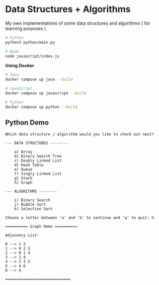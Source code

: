 # Data Structures + Algorithms

My own implementations of some data structures and algorithms ( for learning purposes ).

```bash
# Python
python3 python/main.py

# Node
node javascript/index.js
```

**Using Docker**

```bash
# Java
docker compose up java --build

# JavaScript
docker compose up javascript --build

# Python
docker compose up python --build
```

## Python Demo

```text
Which data structure / algorithm would you like to check out next?

--- DATA STRUCTURES --------

    a) Array
    b) Binary Search Tree
    c) Doubly Linked List
    d) Hash Table
    e) Queue
    f) Singly Linked List
    g) Stack
    h) Graph

--- ALGORITHMS --------

    i) Binary Search
    j) Bubble Sort
    k) Selection Sort

Choose a letter between 'a' and 'k' to continue and 'q' to quit: h

========== Graph Demo ==========

Adjacency List:

0 --> 1 2
1 --> 0 2 3
2 --> 0 1 4
3 --> 1 4
4 --> 2 3 5
5 --> 4 6
6 --> 5

=============================
```
